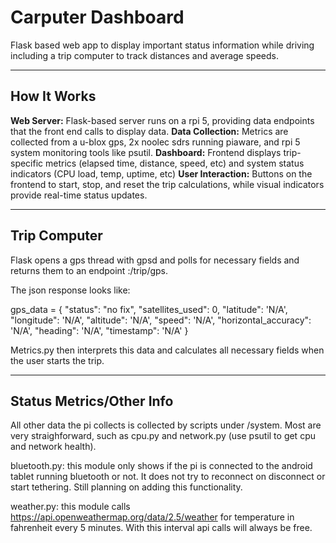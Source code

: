 # Carputer Dashboard

Flask based web app to display important status information while driving including a trip computer to track distances and average speeds.

---

## How It Works

**Web Server:** Flask-based server runs on a rpi 5, providing data endpoints that the front end calls to display data.
**Data Collection:** Metrics are collected from a u-blox gps, 2x noolec sdrs running piaware, and rpi 5 system monitoring tools like psutil.
**Dashboard:** Frontend displays trip-specific metrics (elapsed time, distance, speed, etc) and system status indicators (CPU load, temp, uptime, etc)
**User Interaction:** Buttons on the frontend to start, stop, and reset the trip calculations, while visual indicators provide real-time status updates.

---

## Trip Computer

Flask opens a gps thread with gpsd and polls for necessary fields and returns them to an endpoint <ip>:<port>/trip/gps.

The json response looks like:

gps_data = {
    "status": "no fix",
    "satellites_used": 0,
    "latitude": 'N/A',
    "longitude": 'N/A',
    "altitude": 'N/A',
    "speed": 'N/A',
    "horizontal_accuracy": 'N/A',
    "heading": 'N/A',
    "timestamp": 'N/A'
}

Metrics.py then interprets this data and calculates all necessary fields when the user starts the trip.

---

## Status Metrics/Other Info

All other data the pi collects is collected by scripts under /system. Most are very straighforward, such as cpu.py and network.py (use psutil to get cpu and network health).

bluetooth.py: this module only shows if the pi is connected to the android tablet running bluetooth or not. It does not try to reconnect on disconnect or start tethering. Still planning on adding this functionality.

weather.py: this module calls https://api.openweathermap.org/data/2.5/weather for temperature in fahrenheit every 5 minutes. With this interval api calls will always be free.






    
